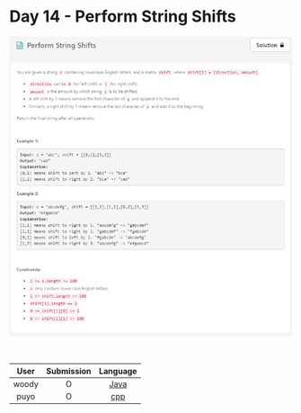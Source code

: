 # Day 14 - Perform String Shifts

![14-perform-string-shifts](../images/14-perform-string-shifts.png)

<br>

User  | Submission | Language
:--:  | :--------: | :-----:
woody | O          | [Java](./woody.md)
puyo | O          | [cpp](./puyo.cpp)
